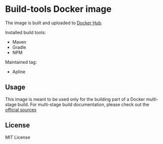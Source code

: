 # Build-tools Docker image

The image is built and uploaded to [Docker Hub](https://hub.docker.com/r/revianlabs/build-tools).

Installed build tools:

- Maven
- Gradle
- NPM


Maintained tag:

- Apline

## Usage

This image is meant to be used only for the building part of a Docker multi-stage build. For multi-stage build documentation, please check out the [official sources](https://docs.docker.com/develop/develop-images/multistage-build/)

## License

MIT License
